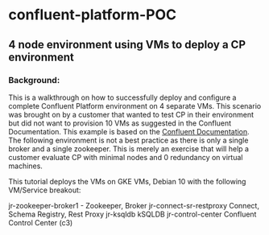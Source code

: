# confluent-platform-POC
## 4 node environment using VMs to deploy a CP environment


### Background:
This is a walkthrough on how to successfully deploy and configure a complete Confluent Platform environment on 4 separate VMs.   This scenario was brought on by a customer that wanted to test CP in their environment but did not want to provision 10 VMs as suggested in the Confluent Documentation.  This example is based on the [Confluent Documentation](https://docs.confluent.io/platform/current/installation/installing_cp/deb-ubuntu.html).
The following environment is not a best practice as there is only a single broker and a single zookeeper.  This is merely an exercise that will help a customer evaluate CP with minimal nodes and 0 redundancy on virtual machines.  

This tutorial deploys the VMs on GKE VMs, Debian 10 with the following VM/Service breakout:

 jr-zookeeper-broker1 - Zookeeper, Broker
 jr-connect-sr-restproxy         Connect, Schema Registry, Rest Proxy
 jr-ksqldb                       kSQLDB
 jr-control-center               Confluent Control Center (c3)
